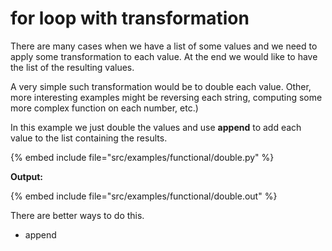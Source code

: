 # for loop with transformation


There are many cases when we have a list of some values and we need to apply some transformation to each value. At the end we would
like to have the list of the resulting values.

A very simple such transformation would be to double each value. Other, more interesting examples might be reversing each string,
computing some more complex function on each number, etc.)

In this example we just double the values and use **append** to add each value to the list containing the results.

{% embed include file="src/examples/functional/double.py" %}

**Output:**

{% embed include file="src/examples/functional/double.out" %}

There are better ways to do this.

* append

